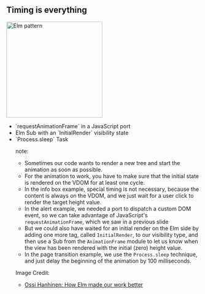 ## Timing is everything

<img alt="Elm pattern" src="resources/elm-pattern_s1800x0_q80_noupscale.png" style="height: 250px; border: none;">

<ul>
<li class="fragment">`requestAnimationFrame` in a JavaScript port
<li class="fragment">Elm Sub with an `InitialRender` visibility state
<li class="fragment">`Process.sleep` Task
</ol>

note:
* Sometimes our code wants to render a new tree and start the animation as soon as possible.
* For the animation to work, you have to make sure that the initial state is rendered on the VDOM for at least one cycle.
* In the info box example, special timing is not necessary, because the content is always on the VDOM, and we just
wait for a user click to render the target height value.
* In the alert example, we needed a port to dispatch a custom DOM event, so we can take advantage
of JavaScript's `requestAnimationFrame`, which we saw in a previous slide
* But we could also have waited for an initial render on the Elm side by adding one more tag,
called `InitialRender`, to our visibility type, and then use a Sub from the `AnimationFrame`
module to let us know when the view has been rendered with the initial (zero) height value.
* In the page transition example, we use the `Process.sleep` technique, and just delay the beginning of the
animation by 100 milliseconds.

Image Credit:
* [Ossi Hanhinen: How Elm made our work better](http://futurice.com/blog/elm-in-the-real-world)

